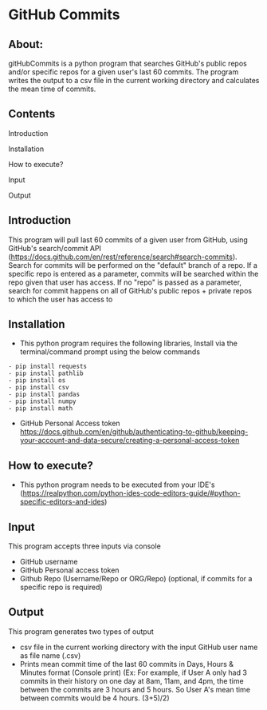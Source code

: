 # GitHub Commits

## About:
gitHubCommits is a python program that searches GitHub's public repos and/or specific repos for a given user's last 60 commits. The program writes the output to a csv file in the current working directory and calculates the mean time of commits.

## Contents
Introduction

Installation

How to execute?

Input

Output


## Introduction
This program will pull last 60 commits of a given user from GitHub, using GitHub's search/commit API (https://docs.github.com/en/rest/reference/search#search-commits). Search for commits will be performed on the "default" branch of a repo. If a specific repo is entered as a parameter, commits will be searched within the repo given that user has access.
If no "repo" is passed as a parameter, search for commit happens on all of GitHub's public repos + private repos to which the user has access to

## Installation
- This python program requires the following libraries, Install via the terminal/command prompt using the below commands

```
- pip install requests
- pip install pathlib
- pip install os
- pip install csv
- pip install pandas
- pip install numpy
- pip install math
```
- GitHub Personal Access token
https://docs.github.com/en/github/authenticating-to-github/keeping-your-account-and-data-secure/creating-a-personal-access-token

## How to execute?
 - This python program needs to be executed from your IDE's (https://realpython.com/python-ides-code-editors-guide/#python-specific-editors-and-ides)
 
## Input
 This program accepts three inputs via console
  - GitHub username
  - GitHub Personal access token
  - Github Repo (Username/Repo or ORG/Repo) (optional, if commits for a specific repo is required)

## Output
 This program generates two types of output 
 - csv file in the current working directory with the input GitHub user name as file name (<GitHubUser>.csv)
 - Prints mean commit time of the last 60 commits in Days, Hours & Minutes format (Console print)
  (Ex: For example, if User A only had 3 commits in their history on one day at 8am, 11am, and 4pm, the time between the commits are 3 hours and 5 hours. So User A's mean time between commits would be 4 hours. (3+5)/2)
 
  
